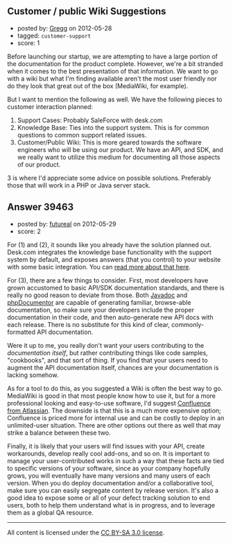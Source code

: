 ## Customer / public Wiki Suggestions

- posted by: [Gregg](https://stackexchange.com/users/-1/18132-gregg) on 2012-05-28
- tagged: `customer-support`
- score: 1

Before launching our startup, we are attempting to have a large portion of the documentation for the product complete.  However, we're a bit stranded when it comes to the best presentation of that information.  We want to go with a wiki but what I'm finding available aren't the most user friendly nor do they look that great out of the box (MediaWiki, for example).

But I want to mention the following as well.  We have the following pieces to customer interaction planned:

1. Support Cases: Probably SaleForce with desk.com
2. Knowledge Base: Ties into the support system.  This is for common questions to common support related issues.
3. Customer/Public Wiki: This is more geared towards the software engineers who will be using our product.  We have an API, and SDK, and we really want to utilize this medium for documenting all those aspects of our product.

3 is where I'd appreciate some advice on possible solutions.  Preferably those that will work in a PHP or Java server stack.


## Answer 39463

- posted by: [futureal](https://stackexchange.com/users/-1/18012-futureal) on 2012-05-29
- score: 2

<p>For (1) and (2), it sounds like you already have the solution planned out. Desk.com integrates the knowledge base functionality with the support system by default, and exposes answers (that you control) to your website with some basic integration. You can <a href="http://www.desk.com/product?__lsa=040f4ad2#sec6" rel="nofollow">read more about that here</a>. </p>

<p>For (3), there are a few things to consider. First, most developers have grown accustomed to basic API/SDK documentation standards, and there is really no good reason to deviate from those. Both <a href="http://www.oracle.com/technetwork/java/javase/documentation/index-jsp-135444.html" rel="nofollow">Javadoc</a> and <a href="http://phpdoc.org/" rel="nofollow">phpDocumentor</a> are capable of generating familiar, browse-able documentation, so make sure your developers include the proper documentation in their code, and then auto-generate new API docs with each release. There is no substitute for this kind of clear, commonly-formatted API documentation.</p>

<p>Were it up to me, you really don't want your users contributing to the <em>documentation itself</em>, but rather contributing things like code samples, "cookbooks", and that sort of thing. If you find that your users need to augment the API documentation itself, chances are your documentation is lacking somehow.</p>

<p>As for a tool to do this, as you suggested a Wiki is often the best way to go. MediaWiki is good in that most people know how to use it, but for a more professional looking and easy-to-use software, I'd suggest <a href="http://www.atlassian.com/software/confluence/overview" rel="nofollow">Confluence from Atlassian</a>. The downside is that this is a much more expensive option; Confluence is priced more for internal use and can be costly to deploy in an unlimited-user situation. There are other options out there as well that may strike a balance between these two.</p>

<p>Finally, it is likely that your users will find issues with your API, create workarounds, develop really cool add-ons, and so on. It is important to manage your user-contributed works in such a way that these facts are tied to specific versions of your software, since as your company hopefully grows, you will eventually have many versions and many users of each version. When you do deploy documentation and/or a collaborative tool, make sure you can easily segregate content by release version. It's also a good idea to expose some or all of your defect tracking solution to end users, both to help them understand what is in progress, and to leverage them as a global QA resource.</p>




---

All content is licensed under the [CC BY-SA 3.0 license](https://creativecommons.org/licenses/by-sa/3.0/).
